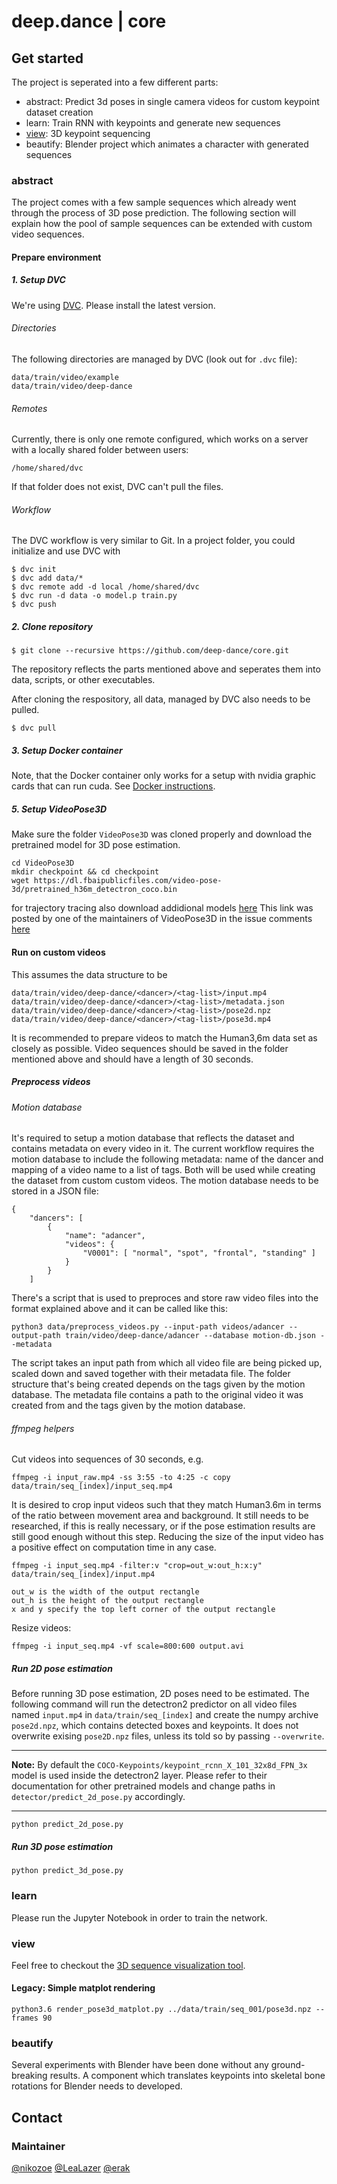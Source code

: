 # deep.dance | core

## Get started

The project is seperated into a few different parts:

- abstract: Predict 3d poses in single camera videos for custom keypoint dataset creation
- learn: Train RNN with keypoints and generate new sequences
- [view](https://github.com/deep-dance/view): 3D keypoint sequencing
- beautify: Blender project which animates a character with generated sequences

### abstract

The project comes with a few sample sequences which already went through the process of 3D pose prediction.
The following section will explain how the pool of sample sequences can be extended with custom video sequences.

#### Prepare environment

##### 1. Setup DVC

We're using [DVC](https://dvc.org/). Please install the latest version.

###### Directories

The following directories are managed by DVC (look out for `.dvc` file):

```
data/train/video/example
data/train/video/deep-dance
```

###### Remotes

Currently, there is only one remote configured, which works on a server with a locally shared folder between users:

```
/home/shared/dvc
```

If that folder does not exist, DVC can't pull the files.

###### Workflow

The DVC workflow is very similar to Git. In a project folder, you could initialize and use DVC with

```
$ dvc init
$ dvc add data/*
$ dvc remote add -d local /home/shared/dvc
$ dvc run -d data -o model.p train.py
$ dvc push
```

##### 2. Clone repository

```
$ git clone --recursive https://github.com/deep-dance/core.git
```

The repository reflects the parts mentioned above and seperates them into data, scripts, or other executables.

After cloning the respository, all data, managed by DVC also needs to be pulled. 

```
$ dvc pull
```

##### 3. Setup Docker container

Note, that the Docker container only works for a setup with nvidia graphic cards that can run cuda.
See [Docker instructions](DOCKER.md).

##### 5. Setup VideoPose3D

Make sure the folder `VideoPose3D` was cloned properly and download the pretrained model for 3D pose estimation.

```
cd VideoPose3D
mkdir checkpoint && cd checkpoint
wget https://dl.fbaipublicfiles.com/video-pose-3d/pretrained_h36m_detectron_coco.bin
```
for trajectory tracing also download addidional models [here](https://drive.google.com/file/d/1kJKDjdpFcg7cXr3x_hV3lYL0Tm3ImsFY/view?usp=sharing)
This link was posted by one of the maintainers of VideoPose3D in the issue comments [here](https://github.com/facebookresearch/VideoPose3D/issues/145)

#### Run on custom videos

This assumes the data structure to be 
```
data/train/video/deep-dance/<dancer>/<tag-list>/input.mp4
data/train/video/deep-dance/<dancer>/<tag-list>/metadata.json
data/train/video/deep-dance/<dancer>/<tag-list>/pose2d.npz
data/train/video/deep-dance/<dancer>/<tag-list>/pose3d.mp4
```
It is recommended to prepare videos to match the Human3,6m data set as closely as possible. Video sequences should be saved in the folder mentioned above and should have a length of 30 seconds.

##### Preprocess videos

###### Motion database

It's required to setup a motion database that reflects the dataset and contains metadata on every video in it. The current workflow requires the motion database to include the following metadata: name of the dancer and mapping of a video name to a list of tags. Both will be used while creating the dataset from custom custom videos. The motion database needs to be stored in a JSON file:

```
{
    "dancers": [
        {
            "name": "adancer",
            "videos": {
                "V0001": [ "normal", "spot", "frontal", "standing" ]
            }
        }
    ]
```

There's a script that is used to preproces and store raw video files into the format explained above and it can be called like this:

```
python3 data/preprocess_videos.py --input-path videos/adancer --output-path train/video/deep-dance/adancer --database motion-db.json --metadata
```

The script takes an input path from which all video file are being picked up, scaled down and saved together with their metadata file. The folder structure that's being created depends on the tags given by the motion database. The metadata file contains a path to the original video it was created from and the tags given by the motion database.


###### ffmpeg helpers

Cut videos into sequences of 30 seconds, e.g.

```
ffmpeg -i input_raw.mp4 -ss 3:55 -to 4:25 -c copy data/train/seq_[index]/input_seq.mp4
```

It is desired to crop input videos such that they match Human3.6m in terms of the ratio between movement area and background. It still needs to be researched, if this is really necessary, or if the pose estimation results are still good enough without this step. Reducing the size of the input video has a positive effect on computation time in any case.

```
ffmpeg -i input_seq.mp4 -filter:v "crop=out_w:out_h:x:y" data/train/seq_[index]/input.mp4
```

    out_w is the width of the output rectangle
    out_h is the height of the output rectangle
    x and y specify the top left corner of the output rectangle

Resize videos:

```
ffmpeg -i input_seq.mp4 -vf scale=800:600 output.avi
```

##### Run 2D pose estimation

Before running 3D pose estimation, 2D poses need to be estimated. The following command will run the detectron2 predictor on all video files named `input.mp4` in `data/train/seq_[index]` and create the numpy archive `pose2d.npz`, which contains detected boxes and keypoints. It does not overwrite exising `pose2D.npz` files, unless its told so by passing `--overwrite`.

---
**Note:**
By default the `COCO-Keypoints/keypoint_rcnn_X_101_32x8d_FPN_3x` model is used inside the detectron2 layer. Please refer to their documentation for other pretrained models and change paths in `detector/predict_2d_pose.py` accordingly.

---

```
python predict_2d_pose.py
```

##### Run 3D pose estimation

```
python predict_3d_pose.py
```

### learn

Please run the Jupyter Notebook in order to train the network.

### view

Feel free to checkout the [3D sequence visualization tool](https://github.com/deep-dance/view).

#### Legacy: Simple matplot rendering
```
python3.6 render_pose3d_matplot.py ../data/train/seq_001/pose3d.npz --frames 90
```

### beautify

Several experiments with Blender have been done without any ground-breaking results. A component which translates keypoints into skeletal bone rotations for Blender needs to developed.

## Contact

### Maintainer

[@nikozoe](https://github.com/nikozoe)
[@LeaLazer](https://github.com/LeaLazer)
[@erak](https://github.com/erak)

